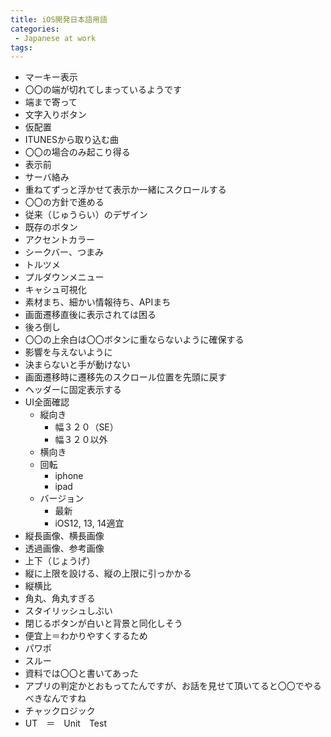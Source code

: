 ```yaml
---
title: iOS開発日本語用語
categories:
 - Japanese at work
tags:
---
```


+ マーキー表示
+ 〇〇の端が切れてしまっているようです
+ 端まで寄って
+ 文字入りボタン
+ 仮配置
+ ITUNESから取り込む曲
+ 〇〇の場合のみ起こり得る
+ 表示前
+ サーバ絡み
+ 重ねてずっと浮かせて表示か一緒にスクロールする
+ 〇〇の方針で進める
+ 従来（じゅうらい）のデザイン
+ 既存のボタン
+ アクセントカラー
+ シークバー、つまみ
+ トルツメ
+ プルダウンメニュー
+ キャシュ可視化
+ 素材まち、細かい情報待ち、APIまち
+ 画面遷移直後に表示されては困る
+ 後ろ倒し
+ 〇〇の上余白は〇〇ボタンに重ならないように確保する
+ 影響を与えないように
+ 決まらないと手が動けない
+ 画面遷移時に遷移先のスクロール位置を先頭に戻す
+ ヘッダーに固定表示する
+ UI全面確認
  + 縦向き
    + 幅３２０（SE）
    + 幅３２０以外
  + 横向き
  + 回転
    + iphone
    + ipad
  + バージョン
    + 最新
    + iOS12, 13, 14適宜
+ 縦長画像、横長画像 
+ 透過画像、参考画像
+ 上下（じょうげ）
+ 縦に上限を設ける、縦の上限に引っかかる
+ 縦横比
+ 角丸、角丸すぎる
+ スタイリッシュしぶい
+ 閉じるボタンが白いと背景と同化しそう
+ 便宜上＝わかりやすくするため
+ パワポ
+ スルー
+ 資料では〇〇と書いてあった
+ アプリの判定かとおもってたんですが、お話を見せて頂いてると〇〇でやるべきなんですね
+ チャックロジック
+ UT　＝　Unit　Test
